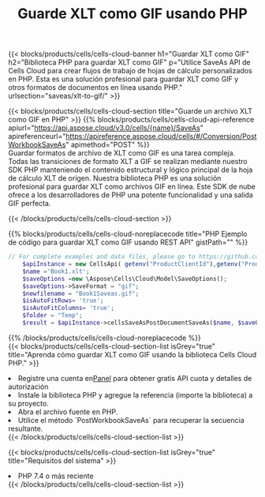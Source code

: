 ﻿---
title:  Guarde XLT como GIF usando PHP
description:  Utilizando Aspose.Cells Cloud SDK para PHP para guardar el archivo en formato XLT como archivo en formato GIF.
kwords: Excel, Save XLT as GIF, REST, PHP
howto: How to save XLT as GIF using Aspose.Cells Cloud PHP library.
---
{{< blocks/products/cells/cells-cloud-banner h1="Guardar XLT como GIF" h2="Biblioteca PHP para guardar XLT como GIF" p="Utilice SaveAs API de Cells Cloud para crear flujos de trabajo de hojas de cálculo personalizados en PHP. Esta es una solución profesional para guardar XLT como GIF y otros formatos de documentos en línea usando PHP." urlsection="saveas/xlt-to-gif/" >}}

{{< blocks/products/cells/cells-cloud-section title="Guarde un archivo XLT como GIF en PHP" >}}
{{% blocks/products/cells/cells-cloud-api-reference apiurl="https://api.aspose.cloud/v3.0/cells/{name}/SaveAs" apireferenceurl="https://apireference.aspose.cloud/cells/#/Conversion/PostWorkbookSaveAs" apimethod="POST" %}}
<br/>
Guardar formatos de archivo de XLT como GIF es una tarea compleja. Todas las transiciones de formato XLT a GIF se realizan mediante nuestro SDK PHP manteniendo el contenido estructural y lógico principal de la hoja de cálculo XLT de origen. Nuestra biblioteca PHP es una solución profesional para guardar XLT como archivos GIF en línea. Este SDK de nube ofrece a los desarrolladores de PHP una potente funcionalidad y una salida GIF perfecta.

{{< /blocks/products/cells/cells-cloud-section >}}

{{% blocks/products/cells/cells-cloud-noreplacecode title="PHP Ejemplo de código para guardar XLT como GIF usando REST API" gistPath="" %}}
  
```php
// For complete examples and data files, please go to https://github.com/aspose-cells-cloud/aspose-cells-cloud-php/
    $apiInstance = new CellsApi( getenv("ProductClientId"),getenv("ProductClientSecret") );
    $name ='Book1.xlt';
    $saveOptions =new \Aspose\Cells\Cloud\Model\SaveOptions();
    $saveOptions->SaveFormat = "gif";
    $newfilename = "Book1Saveas.gif";
    $isAutoFitRows= 'true';
    $isAutoFitColumns= 'true';
    $folder = "Temp";
    $result = $apiInstance->cellsSaveAsPostDocumentSaveAs($name, $saveOptions, $newfilename,$isAutoFitRows, $isAutoFitColumns, $folder);
```
  
{{% /blocks/products/cells/cells-cloud-noreplacecode %}}
<br/>
{{< blocks/products/cells/cells-cloud-section-list isGrey="true" title="Aprenda cómo guardar XLT como GIF usando la biblioteca Cells Cloud PHP." >}}
<li> Registre una cuenta en<a href="https://dashboard.aspose.cloud/">Panel</a> para obtener gratis API cuota y detalles de autorización</li>
<li>Instale la biblioteca PHP y agregue la referencia (importe la biblioteca) a su proyecto.</li>
<li>Abra el archivo fuente en PHP.</li>
<li>Utilice el método `PostWorkbookSaveAs` para recuperar la secuencia resultante.</li>
{{< /blocks/products/cells/cells-cloud-section-list >}}

{{< blocks/products/cells/cells-cloud-section-list isGrey="true" title="Requisitos del sistema" >}}
<li>PHP 7.4 o más reciente</li>
{{< /blocks/products/cells/cells-cloud-section-list >}}
